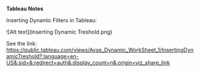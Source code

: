 **Tableau Notes**

Inserting Dynamic Filters in Tableau:

![Alt text](Inserting Dynamic Treshold.png)

See the link: https://public.tableau.com/views/Ayse_Dynamic_WorkSheet_1/InsertingDynamicTreshold?:language=en-US&:sid=&:redirect=auth&:display_count=n&:origin=viz_share_link
